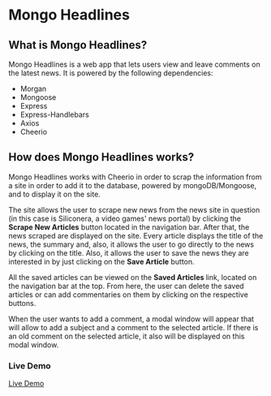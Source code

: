 # Mongo Headlines
## What is Mongo Headlines?

Mongo Headlines is a web app that lets users view and leave comments on the latest news. It is powered by the following dependencies:
<ul>
  <li>Morgan</li>
  <li>Mongoose</li>
  <li>Express</li>
  <li>Express-Handlebars</li>
  <li>Axios</li>
  <li>Cheerio</li>
 </ul>

## How does Mongo Headlines works?

Mongo Headlines works with Cheerio in order to scrap the information from a site in order to add it to the database, powered by mongoDB/Mongoose,  and to display it on the site. 

The site allows the user to scrape new news from the news site in question (in this case is Siliconera, a video games' news portal) by clicking the <b>Scrape New Articles</b> button located in the navigation bar. After that, the news scraped are displayed on the site. Every article displays the title of the news, the summary and, also, it allows the user to go directly to the news by clicking on the title. Also, it allows the user to save the news they are interested in by just clicking on the <b>Save Article</b> button.

All the saved articles can be viewed on the <b> Saved Articles </b> link, located on the navigation bar at the top. From here, the user can delete the saved articles or can add commentaries on them by clicking on the respective buttons. 

When the user wants to add a comment, a modal window will appear that will allow to add a subject and a comment to the selected article. If there is an old comment on the selected article, it also will be displayed on  this modal window.

### Live Demo
[Live Demo](https://intense-scrubland-30733.herokuapp.com/)
